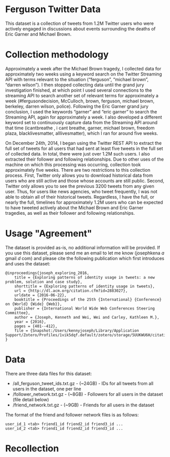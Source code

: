# Ferguson Twitter Data

This dataset is a collection of tweets from 1.2M Twitter users who were actively engaged in discussions about events surrounding the deaths of Eric Garner and Michael Brown.

# Collection methodology
Approximately a week after the Michael Brown tragedy, I collected data for approximately two weeks using a keyword search on the Twitter Streaming API with terms relevant to the situation (“ferguson”, “michael brown”, “darren wilson”). I then stopped collecting data until the grand jury investigation finished, at which point I used several connections to the streaming API to search another set of relevant terms for approximately a week (#fergusondecision, McCulloch, brown, ferguson, michael brown, berkeley, darren wilson, police). Following the Eric Garner grand jury conclusion, I used the keywords “garner” and “eric garner” to search the Streaming API, again for approximately a week. I also developed a different keyword set to continuously capture data from the Streaming API around that time (icantbreathe , i cant breathe, garner, michael brown, freedom plaza, blacklivesmatter, alllivesmatter), which I ran for around five weeks.

On December 24th, 2014, I began using the Twitter REST API to extract the full set of tweets for all users that had sent at least five tweets in the full set of collected data. In total, there were just over 1.2M such users. I also extracted their follower and following relationships. Due to other uses of the machine on which this processing was occurring, collection took approximately five weeks. There are two restrictions to this collection process. First, Twitter only allows you to download historical data from users who are still active and those whose accounts are still public. Second, Twitter only allows you to see the previous 3200 tweets from any given user. Thus, for users like news agencies, who tweet frequently, I was not able to obtain all of their historical tweets. Regardless, I have the full, or nearly the full, timelines for approximately 1.2M users who can be expected to have tweeted actively about the Michael Brown and Eric Garner tragedies, as well as their follower and following relationships.

# Usage "Agreement"

The dataset is provided as-is, no additional information will be provided. If you use this dataset, please send me an email to let me know (josephkena _a_ gmail _d_ com) and please cite the following publication which first introduces and uses the dataset:

```
@inproceedings{joseph_exploring_2016,
	title = {Exploring patterns of identity usage in tweets: a new problem, solution and case study},
	shorttitle = {Exploring patterns of identity usage in tweets},
	url = {http://dl.acm.org/citation.cfm?id=2883027},
	urldate = {2016-06-22},
	booktitle = {Proceedings of the 25th {International} {Conference} on {World} {Wide} {Web}},
	publisher = {International World Wide Web Conferences Steering Committee},
	author = {Joseph, Kenneth and Wei, Wei and Carley, Kathleen M.},
	year = {2016},
	pages = {401--412},
	file = {Snapshot:/Users/kennyjoseph/Library/Application Support/Zotero/Profiles/1vik5dqf.default/zotero/storage/5UUKWU6H/citation.html:text/html}
}
```

# Data

There are three data files for this dataset:

- <LINK>/all_ferguson_tweet_ids.txt.gz - (~24GB) - IDs for all tweets from all users in the dataset, one per line
- <LINK>/follower_network.txt.gz - (~8GB) - Followers for all users in the dataset (file detail below)
- <LINK>/friend_network.txt.gz - (~9GB) - Friends for all users in the dataset

The format of the friend and follower network files is as follows:
```
user_id_1 <tab> friend1_id friend2_id friend3_id ...
user_id_2 <tab> friend1_id friend2_id friend3_id ...
```

# Recollection